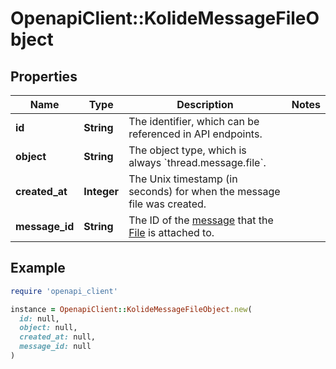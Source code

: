 # OpenapiClient::KolideMessageFileObject

## Properties

| Name | Type | Description | Notes |
| ---- | ---- | ----------- | ----- |
| **id** | **String** | The identifier, which can be referenced in API endpoints. |  |
| **object** | **String** | The object type, which is always &#x60;thread.message.file&#x60;. |  |
| **created_at** | **Integer** | The Unix timestamp (in seconds) for when the message file was created. |  |
| **message_id** | **String** | The ID of the [message](/docs/api-reference/messages) that the [File](/docs/api-reference/files) is attached to. |  |

## Example

```ruby
require 'openapi_client'

instance = OpenapiClient::KolideMessageFileObject.new(
  id: null,
  object: null,
  created_at: null,
  message_id: null
)
```

